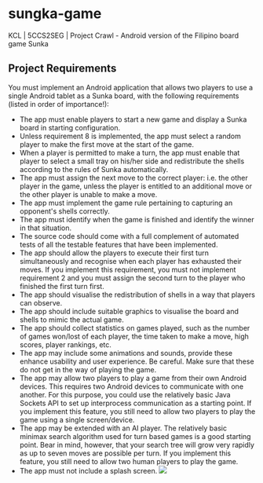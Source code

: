 # sungka-game
KCL | 5CCS2SEG | Project Crawl - Android version of the Filipino board game Sunka

## Project Requirements

You must implement an Android application that allows two players to use a single Android tablet as a Sunka board, with the following requirements (listed in order of importance!):

- The app must enable players to start a new game and display a Sunka board in starting configuration.
- Unless requirement 8 is implemented, the app must select a random player to make the first move at the start of the game.
- When a player is permitted to make a turn, the app must enable that player to select a small tray on his/her side and redistribute the shells according to the rules of Sunka automatically.
- The app must assign the next move to the correct player: i.e. the other player in the game, unless the player is entitled to an additional move or the other player is unable to make a move.
- The app must implement the game rule pertaining to capturing an opponent's shells correctly.
- The app must identify when the game is finished and identify the winner in that situation.
- The source code should come with a full complement of automated tests of all the testable features that have been implemented.
- The app should allow the players to execute their first turn simultaneously and recognise when each player has exhausted their moves.  If you implement this requirement, you must not implement requirement 2 and you must assign the second turn to the player who finished the first turn first.
- The app should visualise the redistribution of shells in a way that players can observe.
- The app should include suitable graphics to visualise the board and shells to mimic the actual game.
- The app should collect statistics on games played, such as the number of games won/lost of each player, the time taken to make a move, high scores, player rankings, etc.
- The app may include some animations and sounds, provide these enhance usability and user experience.  Be careful. Make sure that these do not get in the way of playing the game.
- The app may allow two players to play a game from their own Android devices.  This requires two Android devices to communicate with one another.  For this purpose, you could use the relatively basic Java Sockets API to set up interprocess communication as a starting point.  If you implement this feature, you still need to allow two players to play the game using a single screen/device.
- The app may be extended with an AI player.  The relatively basic minimax search algorithm used for turn based games is a good starting point.  Bear in mind, however, that your search tree will grow very rapidly as up to seven moves are possible per turn.  If you implement this feature, you still need to allow two human players to play the game.
- The app must not include a splash screen.
<a href="https://www.youtube.com/watch?v=YqIOuuY8LgU"><img src="https://i.gyazo.com/d6c0e9a048a3afc5dbf884b5e4543263.png" border="0"></a> 

